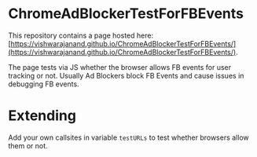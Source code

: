 # ChromeAdBlockerTestForFBEvents
This repository contains a page hosted here: [https://vishwarajanand.github.io/ChromeAdBlockerTestForFBEvents/](https://vishwarajanand.github.io/ChromeAdBlockerTestForFBEvents/). 

The page tests via JS whether the browser allows FB events for user tracking or not. Usually Ad Blockers block FB Events and cause issues in debugging FB events.

# Extending

Add your own callsites in variable `testURLs` to test whether browsers allow them or not.
